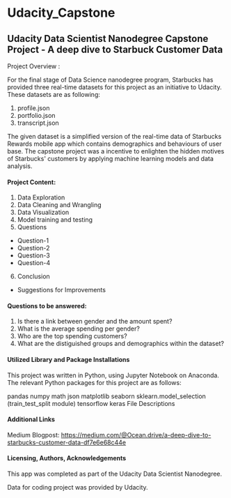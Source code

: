 # Udacity_Capstone
## Udacity Data Scientist Nanodegree Capstone Project - A deep dive to Starbuck Customer Data


Project Overview :

For the final stage of Data Science nanodegree program, Starbucks has provided three real-time datasets for this project as an initiative to Udacity. These datasets are as following:
1. profile.json
2. portfolio.json
3. transcript.json

The given dataset is a simplified version of the real-time data of Starbucks Rewards mobile app which contains demographics and behaviours of user base. The capstone project was a incentive to enlighten the hidden motives of Starbucks' customers by applying machine learning models and data analysis. 

#### Project Content:
1. Data Exploration
2. Data Cleaning and Wrangling
3. Data Visualization
4. Model training and testing
5. Questions
  - Question-1
  - Question-2
  - Question-3
  - Question-4
 6. Conclusion
  - Suggestions for Improvements
 

#### Questions to be answered:

1. Is there a link between gender and the amount spent?
2. What is the average spending per gender?
3. Who are the top spending customers?
4. What are the distiguished groups and demographics within the dataset?

#### Utilized Library and Package Installations

This project was written in Python, using Jupyter Notebook on Anaconda. The relevant Python packages for this project are as follows:

pandas
numpy
math
json
matplotlib
seaborn
sklearn.model_selection (train_test_split module)
tensorflow
keras
File Descriptions

#### Additional Links
Medium Blogpost: https://medium.com/@Ocean.drive/a-deep-dive-to-starbucks-customer-data-df7e6e68c44e

#### Licensing, Authors, Acknowledgements

This app was completed as part of the Udacity Data Scientist Nanodegree.

Data for coding project was provided by Udacity.
